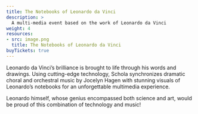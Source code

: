 ```yaml
---
title: The Notebooks of Leonardo da Vinci
description: >
  A multi-media event based on the work of Leonardo da Vinci
weight: 4
resources:
- src: image.png
  title: The Notebooks of Leonardo da Vinci
buyTickets: true
---
```


Leonardo da Vinci&rsquo;s brilliance is brought to life through his words and drawings. 
Using cutting-edge technology, Schola synchronizes dramatic choral and orchestral music by Jocelyn Hagen 
with stunning visuals of Leonardo&rsquo;s notebooks
for an unforgettable multimedia experience.

Leonardo himself, whose genius encompassed both science and art, 
would be proud of this combination of technology and music!

